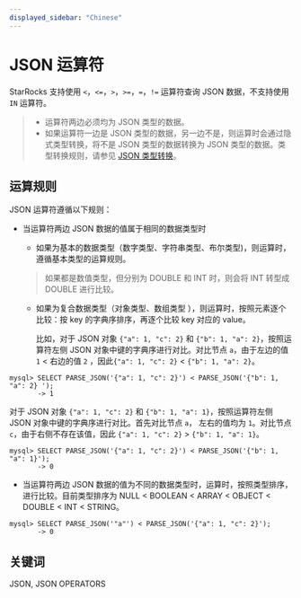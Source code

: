 ```yaml
---
displayed_sidebar: "Chinese"
---
```


# JSON 运算符

StarRocks 支持使用 `<`，`<=`，`>`，`>=`，`=`，`!=` 运算符查询 JSON 数据，不支持使用 `IN` 运算符。

> - 运算符两边必须均为 JSON 类型的数据。
> - 如果运算符一边是 JSON 类型的数据，另一边不是，则运算时会通过隐式类型转换，将不是 JSON 类型的数据转换为 JSON 类型的数据。类型转换规则，请参见 [JSON 类型转换](./json-processing-functions/cast-from-or-to-json.md)。

## 运算规则

JSON 运算符遵循以下规则：

- 当运算符两边 JSON 数据的值属于相同的数据类型时
  - 如果为基本的数据类型（数字类型、字符串类型、布尔类型)，则运算时，遵循基本类型的运算规则。

   > 如果都是数值类型，但分别为 DOUBLE 和 INT 时，则会将 INT 转型成 DOUBLE 进行比较。

  - 如果为复合数据类型（对象类型、数组类型 ），则运算时，按照元素逐个比较：按 key 的字典序排序，再逐个比较 key 对应的 value。

    比如，对于 JSON 对象 `{"a": 1, "c": 2}` 和 `{"b": 1, "a": 2}`，按照运算符左侧 JSON 对象中键的字典序进行对比。对比节点 `a`，由于左边的值 `1` < 右边的值 `2` ，因此`{"a": 1, "c": 2}` < `{"b": 1, "a": 2}`。

```Plain Text
mysql> SELECT PARSE_JSON('{"a": 1, "c": 2}') < PARSE_JSON('{"b": 1, "a": 2} ');
       -> 1
```

   对于 JSON 对象 `{"a": 1, "c": 2}` 和 `{"b": 1, "a": 1}`，按照运算符左侧 JSON 对象中键的字典序进行对比。首先对比节点 `a`， 左右的值均为 `1`。对比节点 `c`，由于右侧不存在该值，因此 `{"a": 1, "c": 2}` > `{"b": 1, "a": 1}`。

```Plain Text
mysql> SELECT PARSE_JSON('{"a": 1, "c": 2}') < PARSE_JSON('{"b": 1, "a": 1}');
       -> 0
```

- 当运算符两边 JSON 数据的值为不同的数据类型时，运算时，按照类型排序，进行比较。目前类型排序为 NULL < BOOLEAN < ARRAY < OBJECT < DOUBLE < INT < STRING。

```Plain Text
mysql> SELECT PARSE_JSON('"a"') < PARSE_JSON('{"a": 1, "c": 2}');
       -> 0
```

## 关键词

JSON, JSON OPERATORS
